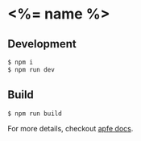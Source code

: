 # <%= name %>

## Development

```bash
$ npm i
$ npm run dev
```

## Build

``` bash
$ npm run build
```

For more details, checkout [apfe docs](https://github.com/ant-ife/create-apfe-app).
